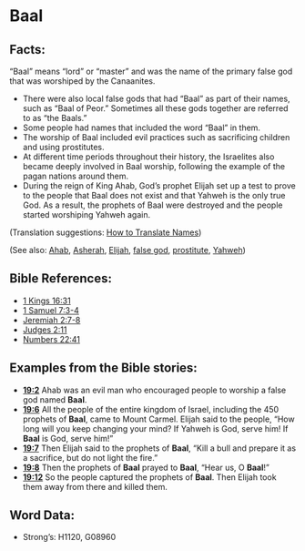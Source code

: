 # Baal

## Facts:

“Baal” means “lord” or “master” and was the name of the primary false god that was worshiped by the Canaanites.

* There were also local false gods that had “Baal” as part of their names, such as “Baal of Peor.” Sometimes all these gods together are referred to as “the Baals.”
* Some people had names that included the word “Baal” in them.
* The worship of Baal included evil practices such as sacrificing children and using prostitutes.
* At different time periods throughout their history, the Israelites also became deeply involved in Baal worship, following the example of the pagan nations around them.
* During the reign of King Ahab, God’s prophet Elijah set up a test to prove to the people that Baal does not exist and that Yahweh is the only true God. As a result, the prophets of Baal were destroyed and the people started worshiping Yahweh again.

(Translation suggestions: [How to Translate Names](rc://en/ta/man/translate/translate-names))

(See also: [Ahab](../names/ahab.md), [Asherah](../names/asherim.md), [Elijah](../names/elijah.md), [false god](../kt/falsegod.md), [prostitute](../other/prostitute.md), [Yahweh](../kt/yahweh.md))

## Bible References:

* [1 Kings 16:31](rc://en/tn/help/1ki/16/31)
* [1 Samuel 7:3-4](rc://en/tn/help/1sa/07/03)
* [Jeremiah 2:7-8](rc://en/tn/help/jer/02/07)
* [Judges 2:11](rc://en/tn/help/jdg/02/11)
* [Numbers 22:41](rc://en/tn/help/num/22/41)

## Examples from the Bible stories:

* __[19:2](rc://en/tn/help/obs/19/02)__ Ahab was an evil man who encouraged people to worship a false god named __Baal__.
* __[19:6](rc://en/tn/help/obs/19/06)__ All the people of the entire kingdom of Israel, including the 450 prophets of __Baal__, came to Mount Carmel. Elijah said to the people, “How long will you keep changing your mind? If Yahweh is God, serve him! If __Baal__ is God, serve him!”
* __[19:7](rc://en/tn/help/obs/19/07)__ Then Elijah said to the prophets of __Baal__, “Kill a bull and prepare it as a sacrifice, but do not light the fire.”
* __[19:8](rc://en/tn/help/obs/19/08)__ Then the prophets of __Baal__ prayed to __Baal__, “Hear us, O __Baal__!”
* __[19:12](rc://en/tn/help/obs/19/12)__ So the people captured the prophets of __Baal__. Then Elijah took them away from there and killed them.

## Word Data:

* Strong’s: H1120, G08960
